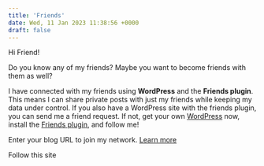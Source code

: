 ```yaml
---
title: 'Friends'
date: Wed, 11 Jan 2023 11:38:56 +0000
draft: false
---
```


Hi Friend!  
  
Do you know any of my friends? Maybe you want to become friends with them as well?

I have connected with my friends using **WordPress** and the **Friends plugin**. This means I can share private posts with just my friends while keeping my data under control. If you also have a WordPress site with the friends plugin, you can send me a friend request. If not, get your own [WordPress](https://wordpress.org/) now, install the [Friends plugin](https://wordpress.org/plugins/friends/), and follow me!

Enter your blog URL to join my network. [Learn more](https://wpfriends.at/follow-me)

 Follow this site